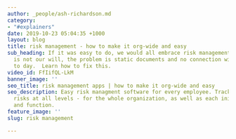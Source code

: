 ```yaml
---
author: _people/ash-richardson.md
category:
- "#explainers"
date: 2019-10-23 05:04:35 +1000
layout: blog
title: risk management - how to make it org-wide and easy
sub_heading: If it was easy to do, we would all embrace risk management - the problem
  is not our will, the problem is static documents and no connection with our day
  to day.  Learn how to fix this.
video_id: FfIifQL-LkM
banner_image: ''
seo_title: risk management apps | how to make it org-wide and easy
seo_description: Easy risk managment software for every employee. Track and manage
  risks at all levels - for the whole organization, as well as each initiative, project
  and function.
feature_image: ''
slug: risk management

---
```

